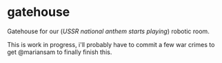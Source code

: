# gatehouse
Gatehouse for our (*USSR national anthem starts playing*) robotic room.

This is work in progress, i'll probably have to commit a few war crimes to get @mariansam to finally finish this.
